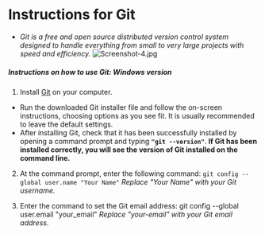 # Instructions for Git
 - *Git is a free and open source distributed version control system designed to handle everything from small to very large projects with speed and efficiency.*
![Screenshot-4.jpg](https://i.postimg.cc/J7FHG66x/Screenshot-4.jpg)
##### *Instructions on how to use Git: Windows version*
1. Install [Git](https://git-scm.com) on your computer.

+ Run the downloaded Git installer file and follow the on-screen instructions, choosing options as you see fit. It is usually recommended to leave the default settings.
+ After installing Git, check that it has been successfully installed by opening a command prompt and typing **`"git --version"`**. 
__If Git has been installed correctly, you will see the version of Git installed on the command line.__

2. At the command prompt, enter the following command:
`git config --global user.name "Your Name"`
_Replace "Your Name" with your Git username._

3. Enter the command to set the Git email address:
git config --global user.email "your_email"
_Replace "your-email" with your Git email address._
